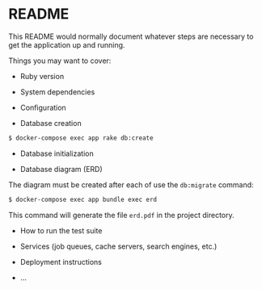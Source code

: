 # README

This README would normally document whatever steps are necessary to get the
application up and running.

Things you may want to cover:

* Ruby version

* System dependencies

* Configuration

* Database creation

```bash
$ docker-compose exec app rake db:create
```

* Database initialization

* Database diagram (ERD)

The diagram must be created after each of use the `db:migrate` command:
```bash
$ docker-compose exec app bundle exec erd
```

This command will generate the file `erd.pdf` in the project directory.

* How to run the test suite

* Services (job queues, cache servers, search engines, etc.)

* Deployment instructions

* ...

